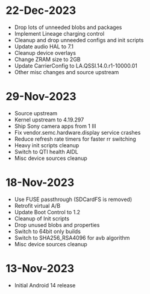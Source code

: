 # 22-Dec-2023
- Drop lots of unneeded blobs and packages
- Implement Lineage charging control
- Cleanup and drop unneeded configs and init scripts
- Update audio HAL to 7.1
- Cleanup device overlays
- Change ZRAM size to 2GB
- Update CarrierConfig to LA.QSSI.14.0.r1-10000.01
- Other misc changes and source upstream

# 29-Nov-2023
- Source upstream
- Kernel upstream to 4.19.297
- Ship Sony camera apps from 1 III
- Fix vendor.semc.hardware.display service crashes
- Reduce refresh rate timers for faster rr switching
- Heavy init scripts cleanup
- Switch to QTI health AIDL
- Misc device sources cleanup

# 18-Nov-2023
- Use FUSE passthrough (SDCardFS is removed)
- Retrofit virtual A/B
- Update Boot Control to 1.2
- Cleanup of Init scripts
- Drop unused blobs and properties
- Switch to 64bit only builds
- Switch to SHA256_RSA4096 for avb algorithm
- Misc device sources cleanup

# 13-Nov-2023
- Initial Android 14 release


